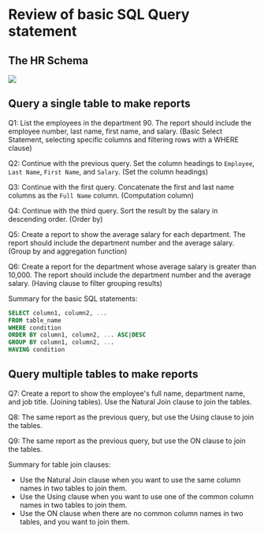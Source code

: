   
# Review of basic SQL Query statement

## The HR Schema 

![](img/24-02-25-21-33-12.png)

## Query a single table to make reports

Q1: List the employees in the department 90. The report should include the employee number, last name, first name, and salary. (Basic Select Statement, selecting specific columns and filtering rows with a WHERE clause)


Q2: Continue with the previous query. Set the column headings to `Employee`, `Last Name`, `First Name`, and `Salary`. (Set the column headings)


Q3: Continue with the first query. Concatenate the first and last name columns as the `Full Name` column. (Computation column)


Q4: Continue with the third query. Sort the result by the salary in descending order. (Order by)

Q5: Create a report to show the average salary for each department. The report should include the department number and the average salary. (Group by and aggregation function)

Q6: Create a report for the department whose average salary is greater than 10,000. The report should include the department number and the average salary. (Having clause to filter grouping results)

Summary for the basic SQL statements:

```sql
SELECT column1, column2, ...
FROM table_name
WHERE condition
ORDER BY column1, column2, ... ASC|DESC
GROUP BY column1, column2, ...
HAVING condition
```

## Query multiple tables to make reports

Q7: Create a report to show the employee's full name, department name, and job title. (Joining tables). Use the Natural Join clause to join the tables.

Q8: The same report as the previous query, but use the Using clause to join the tables.

Q9: The same report as the previous query, but use the ON clause to join the tables.

Summary for table join clauses:
- Use the Natural Join clause when you want to use the same column names in two tables to join them.
- Use the Using clause when you want to use one of the common column names in two tables to join them.
- Use the ON clause when there are no common column names in two tables, and you want to join them.


  
